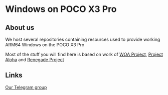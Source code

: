 # Windows on POCO X3 Pro

## About us

We host several repositories containing resources used to provide working ARM64 Windows on the POCO X3 Pro

Most of the stuff you will find here is based on work of [WOA Project](https://github.com/WOA-Project), [Project Aloha](https://github.com/Project-Aloha) and [Renegade Project](https://github.com/edk2-porting)

## Links

[Our Telegram group](https://t.me/windowsonvayu)
